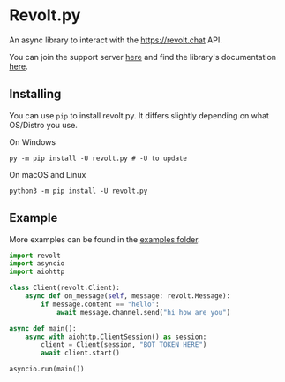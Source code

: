 # Revolt.py

An async library to interact with the https://revolt.chat API.

You can join the support server [here](https://rvlt.gg/FDXER6hr) and find the library's documentation [here](https://revoltpy.readthedocs.io/en/latest/).

## Installing

You can use `pip` to install revolt.py. It differs slightly depending on what OS/Distro you use.

On Windows
```
py -m pip install -U revolt.py # -U to update
```

On macOS and Linux
```
python3 -m pip install -U revolt.py
```

## Example

More examples can be found in the [examples folder](https://github.com/revoltchat/revolt.py/blob/master/examples).

```py
import revolt
import asyncio
import aiohttp

class Client(revolt.Client):
    async def on_message(self, message: revolt.Message):
        if message.content == "hello":
            await message.channel.send("hi how are you")

async def main():
    async with aiohttp.ClientSession() as session:
        client = Client(session, "BOT TOKEN HERE")
        await client.start()

asyncio.run(main())
```
